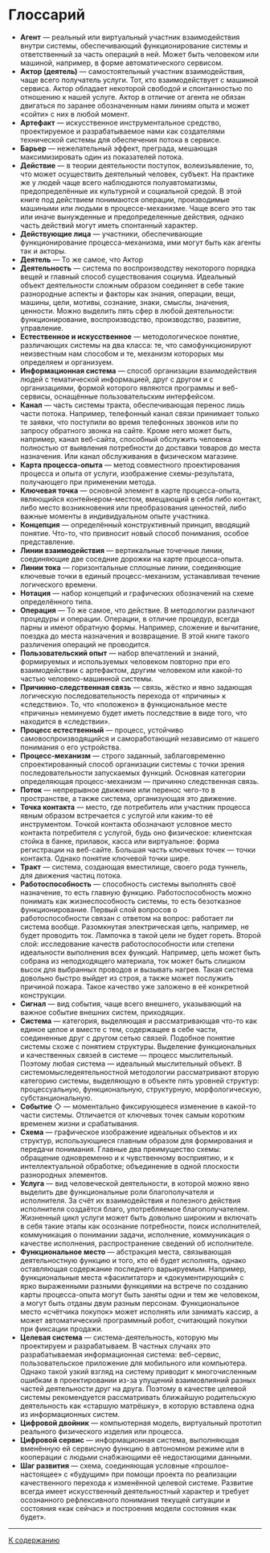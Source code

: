 # Глоссарий

- **Агент** — реальный или виртуальный участник взаимодействия внутри системы, обеспечивающий функционирование системы и ответственный за часть операций в ней. Может быть человеком или машиной, например, в форме автоматического сервисом.
- **Актор (деятель)** — самостоятельный участник взаимодействия, чаще всего получатель услуги. Тот, кто взаимодействует с машиной сервиса. Актор обладает некоторой свободой и спонтанностью по отношению к нашей услуге. Актор в отличие от агента не обязан двигаться по заранее обозначенным нами линиям опыта и может «сойти» с них в любой момент.
- **Артефакт** — искусственное инструментальное средство, проектируемое и разрабатываемое нами как создателями технической системы для обеспечения потока в сервисе.
- **Барьер** — нежелательный эффект, преграда, мешающая максимизировать один из показателей потока.
- **Действие** — в теории деятельности поступок, волеизъявление, то, что может осуществить деятельный человек, субъект. На практике же у людей чаще всего наблюдаются полуавтоматизмы, предопределённые их культурной и социальной средой. В этой книге под действием понимаются операции, производимые машиными или людьми в процессе-механизме. Чаще всего это так или иначе вынужденные и предопределенные действия, однако часть действий могут иметь спонтанный характер.
- **Действующие лица** — участники, обеспечивающие функционирование процесса-механизма, ими могут быть как агенты так и акторы.
- **Деятель** — То же самое, что Актор
- **Деятельность** — система по воспроизводству некоторого порядка вещей и главный способ существования социума. Идеальный объект деятельности сложным образом соединяет в себе такие разнородные аспекты и факторы как знания, операции, вещи, машины, цели, мотивы, сознание, знаки, смыслы, значения, ценности. Можно выделить пять сфер в любой деятельности: функционирование, воспроизводство, производство, развитие, управление.
- **Естественное и искусственное** — методологическое понятие, различающих системы на два класса: те, что самофункционируют неизвестным нам способом и те, механизм которорых мы определяем и организуем.
- **Информационная система** — способ организации взаимодействия людей с тематической информацией, друг с другом и с организациями, формой которого являются программы и веб-сервисы, оснащённые пользовательским интерфейсом.
- **Канал** — часть системы тракта, обеспечивающая перенос лишь части потока. Например, телефонный канал связи принимает только те заявки, что поступили во время телефонных звонков или по запросу обратного звонка на сайте. Кроме него может быть, например, канал веб-сайта, способный обслужить человека полностью от выявления потребности до доставки товаров до места назначения. Или канал обслуживания в физическом магазине.
- **Карта процесса-опыта** — метод совместного проектирования процесса и опыта от услуги, изображение схемы-результата, получающего при применении метода.
- **Ключевая точка** — основной элемент в карте процесса-опыта, являющийся контейнером-местом, вмещающий в себя либо контакт, либо место возникновения или преобразования ценностей, либо важные моменты в индивидуальном опыте участника.
- **Концепция** — определённый конструктивный принцип, вводящий понятие. Что-то, что привносит новый способ понимания, особое представление.
- **Линии взаимодействия** — вертикальные точечные линии, соединяющие две соседние дорожки на карте процесса-опыта.
- **Линии тока** — горизонтальные сплошные линии, соединяющие ключевые точки в единый процесс-механизм, устанавливая течение логического времени.
- **Нотация** — набор концепций и графических обозначений на схеме определённого типа.
- **Операция** — То же самое, что действие. В методологии различают процедуры и операции. Операции, в отличие процедур, всегда парны и имеют обратную формы. Например, сложение и вычитание, поездка до места назначения и возвращение. В этой книге такого различения операций не проводится.
- **Пользовательский опыт** — набор впечатлений и знаний, формируемых и используемых человеком повторно при его взаимодействии с артефактом, другим человеком или какой-то частью человеко-машинной системы.
- **Причинно-следственная связь** — связь, жёстко и явно задающая логическую последовательность перехода от «причины» к «следствию». То, что «положено» в функциональное месте «причины» неминуемо будет иметь последствие в виде того, что находится в «следствии».
- **Процесс естественный** — процесс, устойчиво самовоспроизводящийся и самоработающий независимо от нашего понимания о его устройства.
- **Процесс-механизм** — строго заданный, заблаговременно спроектированный способ организации системы с точки зрения последовательности запускаемых функций. Основная категории определяющая процесс-механизм — причинно следственная связь.
- **Поток** — непрерывное движение или перенос чего-то в пространстве, а также система, организующая это движение.
- **Точка контакта** — место, где потребитель или участник процесса явным образом встречается с услугой или каким-то её инструментом. Точкой контакта обозначают условное место контакта потребителя с услугой, будь оно физическое: клиентская стойка в банке, прилавок, касса или виртуальное: форма регистрации на веб-сайте. Большая часть ключевых точек — точки контакта. Однако понятие ключевой точки шире.
- **Тракт** — система, создающая вместилище, своего рода туннель, для движения частиц потока.
- **Работоспособность** — способность системы выполнять своё назначение, то есть главную функцию. Работоспособность можно понимать как жизнеспособность системы, то есть безотказное функционирование. Первый слой вопросов о работоспособности связан с ответом на вопрос: работает ли система вообще. Разомкнутая электрическая цепь, например, не будет проводить ток. Лампочка в такой цели не будет гореть. Второй слой: исследование качеств работоспособности или степени идеальности выполнения всех функций. Например, цепь может быть собрана из неподходящего материала, ток может быть слишком высок для выбранных проводов и вызывать нагрев. Такая система довольно быстро выйдет из строя, а также может послужить причиной пожара. Такое качество уже заложено в её конкретной конструкции.
- **Сигнал** — вид события, чаще всего внешнего, указывающий на важное событие внешних систем, приходящих.
- **Система** — категория, выделяющая и рассматривающая что-то как единое целое и вместе с тем, содержащее в себе части, соединенные друг с другом сетью связей. Подобное понятие системы схоже с понятием структуры. Выделение функциональных и качественных связей в системе — процесс мыслительный. Поэтому любая система — идеальный мыслительный объект. В системомыследеятельностной методологии рассматривают вторую категорию системы, выделяющую в объекте пять уровней структур: процессуальную, функциональную, структурную, морфологическую, субстанциональную.
- **Событие** ◇ — моментально фиксирующееся изменение в какой-то части системы. Отличается от ключевых точек самым коротким временем жизни и срабатывания.
- **Схема** — графическое изображение идеальных объектов и их структур, использующиеся главным образом для формирования и передачи понимания. Главные два преимущество схемы: обращение одновременно и к чувственному восприятию, и к интеллектуальной обработке; объединение в одной плоскости разнородных элементов.
- **Услуга** — вид человеческой деятельности, в которой можно явно выделить две функциональные роли благополучателя и исполнителя. За счёт их взаимодействия и полезного действия исполнителя создаётся благо, употребляемое благополучателем. Жизненный цикл услуги может быть довольно широким и включать в себя такие этапы как осознание потребности, поиск исполнителей, коммуникация о понимании задачи, исполнение, коммуникация о качестве исполнения, распространение сведений об исполнителе.
- **Функциональное место** — абстракция места, связывающая деятельностную функцию и того, кто её будет исполнять, однако оставляющая содержание последнего варьируемым. Например, функциональные места «фасилитатор» и «документирующий» с ярко выраженными разными функциями на встрече по созданию карты процесса-опыта могут быть заняты одни и тем же человеком, а могут быть отданы двум разным персонам. Функциональное место «счётчика покупок» может исполнять или занимать кассир, а может автоматический программный робот, считающий покупки при фиксации продажи.
- **Целевая система** — система-деятельность, которую мы проектируем и разрабатываем. В частных случаях это разрабатываемая информационная система: веб-сервис, пользовательское приложение для мобильного или компьютера. Однако такой узкий взгляд на систему приводит к многочисленным ошибкам в проектировании из-за упущений взаимовлияний разных частей деятельности друг на друга. Поэтому в качестве целевой системы рекомендуется рассматривать ближайшую родительскую деятельность как «старшую матрёшку», в которую вставлена одна из информационных систем.
- **Цифровой двойник** — компьютерная модель, виртуальный прототип реального физического изделия или процесса.
- **Цифровой сервис** — информационная система, выполняющая вменённую ей сервисную функцию в автономном режиме или в кооперации с людьми снабжающими её недостающими данными.
- **Шаг развития** — схема, соединяющая условные «прошлое-настоящее» с «будущим» при помощи проекта по реализации качественного перехода к изменённой целевой системе. Развитие всегда имеет искусственный деятельностный характер и требует осознанного рефлексивного понимания текущей ситуации и состояния «как сейчас» и построения модели состояния «как будет».

---

[К содержанию](README.md)
